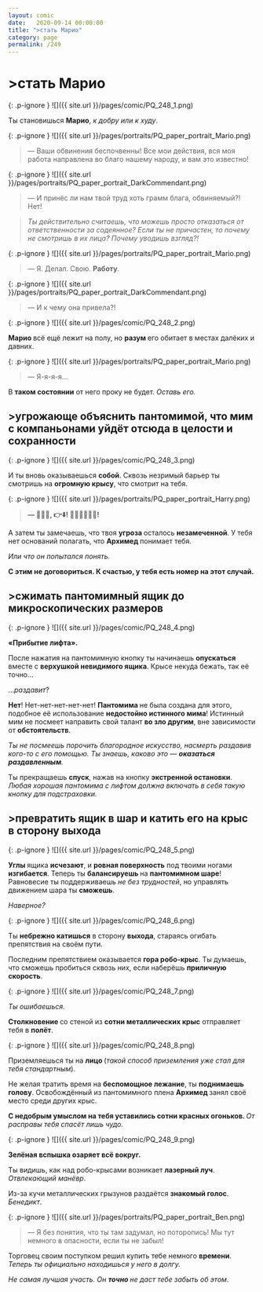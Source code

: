 ```yaml
---
layout: comic
date:   2020-09-14 00:00:00 
title: ">стать Марио"
category: page
permalink: /249
---
```

# >стать Марио

{: .p-ignore }
![]({{ site.url }}/pages/comic/PQ_248_1.png)

Ты становишься <strong>Марио</strong>, <em>к добру или к худу</em>.

{: .p-ignore }
![]({{ site.url }}/pages/portraits/PQ_paper_portrait_Mario.png)

<blockquote>— Ваши обвинения беспочвенны! Все мои действия, вся моя работа направлена во благо нашему народу, и вам это известно!</blockquote>

{: .p-ignore }
![]({{ site.url }}/pages/portraits/PQ_paper_portrait_DarkCommendant.png)

<blockquote>— И принёс ли нам твой труд хоть грамм блага, обвиняемый?! Нет!</blockquote>

<blockquote><em>Ты действительно считаешь, что можешь просто отказаться от ответственности за содеянное? Если ты не причастен, то почему не смотришь в их лица? Почему уводишь взгляд?!</em></blockquote>

{: .p-ignore }
![]({{ site.url }}/pages/portraits/PQ_paper_portrait_Mario.png)

<blockquote>— Я. Делал. Свою. <strong>Работу</strong>.</blockquote>

{: .p-ignore }
![]({{ site.url }}/pages/portraits/PQ_paper_portrait_DarkCommendant.png)

<blockquote>— И к чему она привела?!</blockquote>

{: .p-ignore }
![]({{ site.url }}/pages/comic/PQ_248_2.png)

<strong>Марио </strong>всё ещё лежит на полу, но <strong>разум </strong>его обитает в местах далёких и давних.

{: .p-ignore }
![]({{ site.url }}/pages/portraits/PQ_paper_portrait_Mario.png)

<blockquote>— Я-я-я-я…</blockquote>

В <strong>таком состоянии</strong> от него проку не будет. <em>Оставь его.</em>

## >угрожающе объяснить пантомимой, что мим с компаньонами уйдёт отсюда в целости и сохранности

{: .p-ignore }
![]({{ site.url }}/pages/comic/PQ_248_3.png)

И ты вновь оказываешься <strong>собой</strong>. Сквозь незримый барьер ты смотришь на <strong>огромную крысу</strong>, что смотрит на тебя. 

{: .p-ignore }
![]({{ site.url }}/pages/portraits/PQ_paper_portrait_Harry.png)

<blockquote><strong>— 💁‍♂️🏃, 👉⬇️! 🔨🤖🐀🔩🔩🔩!</strong></blockquote>

А затем ты замечаешь, что твоя <strong>угроза </strong>осталось <strong>незамеченной</strong>. У тебя нет оснований полагать, что <strong>Архимед </strong>понимает тебя.

<em>Или что он попытался понять.</em>

<strong>С этим не договориться. К счастью, у тебя есть номер на этот случай.</strong>

## >сжимать пантомимный ящик до микроскопических размеров

{: .p-ignore }
![]({{ site.url }}/pages/comic/PQ_248_4.png)

<strong>«Прибытие лифта».</strong>

После нажатия на пантомимную кнопку ты начинаешь <strong>опускаться </strong>вместе с <strong>верхушкой невидимого ящика</strong>. Крысе некуда бежать, так её точно…

…<em>раздавит</em>?

<strong>Нет</strong>! Нет-нет-нет-нет-нет! <strong>Пантомима </strong>не была создана для этого, подобное её использование <strong>недостойно истинного мима</strong>! Истинный мим не посмеет направить свой талант <strong>во зло другим</strong>, вне зависимости от <strong>обстоятельств</strong>. 

<em>Ты не посмеешь порочить благородное искусство, насмерть раздавив кого-то с его помощью. Ты знаешь, каково это — <strong><strong>оказаться раздавленным</strong></strong>.</em>

Ты прекращаешь <strong>спуск</strong>, нажав на кнопку <strong>экстренной остановки</strong>. <em>Любая хорошая пантомима с лифтом должна включать в себя такую кнопку для подстраховки.</em>

## >превратить ящик в шар и катить его на крыс в сторону выхода

{: .p-ignore }
![]({{ site.url }}/pages/comic/PQ_248_5.png)

<strong>Углы </strong>ящика <strong>исчезают</strong>, и <strong>ровная поверхность</strong> под твоими ногами <strong>изгибается</strong>. Теперь ты <strong>балансируешь </strong>на <strong>пантомимном шаре</strong>! Равновесие ты поддерживаешь <em>не без трудностей</em>, но управлять движением шара ты <strong>сможешь</strong>.

<em>Наверное?</em>

{: .p-ignore }
![]({{ site.url }}/pages/comic/PQ_248_6.png)

Ты <strong>небрежно катишься</strong> в сторону <strong>выхода</strong>, стараясь огибать препятствия на своём пути.

Последним препятствием оказывается <strong>гора робо-крыс</strong>. Ты думаешь, что сможешь пробиться сквозь них, если наберёшь <strong>приличную скорость</strong>.

{: .p-ignore }
![]({{ site.url }}/pages/comic/PQ_248_7.png)

<em>Ты ошибаешься.</em>

<strong>Столкновение </strong>со стеной из <strong>сотни металлических крыс</strong> отправляет тебя в <strong>полёт</strong>.

{: .p-ignore }
![]({{ site.url }}/pages/comic/PQ_248_8.png)

Приземляешься ты на <strong>лицо </strong>(<em>такой способ приземления уже стал для тебя стандартным</em>).

Не желая тратить время на <strong>беспомощное лежание</strong>, ты <strong>поднимаешь голову</strong>. Освобождённый из пантомимного плена <strong>Архимед </strong>занял своё место среди других крыс. 

<strong>С недобрым умыслом на тебя уставились сотни красных огоньков. </strong><em>От расправы тебя спасёт лишь чудо.</em>

{: .p-ignore }
![]({{ site.url }}/pages/comic/PQ_248_9.png)

<strong>Зелёная вспышка озаряет всё вокруг.</strong>

Ты видишь, как над робо-крысами возникает <strong>лазерный луч</strong>. <em>Отвлекающий манёвр</em>. 

Из-за кучи металлических грызунов раздаётся <strong>знакомый голос</strong>. <em>Бенедикт</em>.

{: .p-ignore }
![]({{ site.url }}/pages/portraits/PQ_paper_portrait_Ben.png)

<blockquote>— Я без понятия, что ты там задумал, но поторопись! Мы тут немного в опасности, если ты не забыл!</blockquote>

Торговец своим поступком решил купить тебе немного <strong>времени</strong>. <em>Теперь ты официально находишься у него в долгу. </em>

<em>Не самая лучшая участь. Он <strong><strong>точно </strong></strong>не даст тебе забыть об этом</em>.
